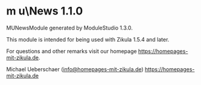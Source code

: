 # m u\News 1.1.0

MUNewsModule generated by ModuleStudio 1.3.0.

This module is intended for being used with Zikula 1.5.4 and later.

For questions and other remarks visit our homepage https://homepages-mit-zikula.de.

Michael Ueberschaer (info@homepages-mit-zikula.de)
https://homepages-mit-zikula.de
